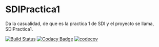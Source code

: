 # SDIPractica1
Da la casualidad, de que es la practica 1 de SDI y el proyecto se llama, SDIPractica1.


[![Build Status](https://travis-ci.org/SergioFaya/SDIPractica1.svg?branch=master)](https://travis-ci.org/SergioFaya/SDIPractica1)
[![Codacy Badge](https://api.codacy.com/project/badge/Grade/ce2928319601416ca8a0c543538d6ba4)](https://www.codacy.com/app/SergioFaya/SDIPractica1?utm_source=github.com&amp;utm_medium=referral&amp;utm_content=SergioFaya/SDIPractica1&amp;utm_campaign=Badge_Grade)
[![codecov](https://codecov.io/gh/SergioFaya/SDIPractica1/branch/master/graph/badge.svg)](https://codecov.io/gh/SergioFaya/SDIPractica1)
